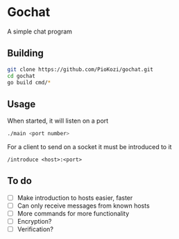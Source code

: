 # Gochat

A simple chat program

## Building

```bash
git clone https://github.com/PioKozi/gochat.git
cd gochat
go build cmd/*
```

## Usage

When started, it will listen on a port

```bash
./main <port number>
```

For a client to send on a socket it must be introduced to it

```
/introduce <host>:<port>
```

## To do

- [ ] Make introduction to hosts easier, faster
- [ ] Can only receive messages from known hosts
- [ ] More commands for more functionality
- [ ] Encryption?
- [ ] Verification?
